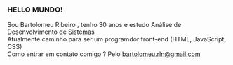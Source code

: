 ###  HELLO MUNDO!

Sou Bartolomeu Ribeiro , tenho 30 anos e estudo Análise de Desenvolvimento de Sistemas<br>
Atualmente caminho para ser um programdor front-end (HTML, JavaScript, CSS) <br>
Como entrar em contato comigo ? Pelo bartolomeu.rln@gmail.com<br>
